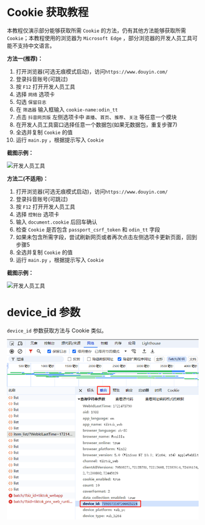 # Cookie 获取教程

本教程仅演示部分能够获取所需 `Cookie` 的方法，仍有其他方法能够获取所需 `Cookie`；本教程使用的浏览器为 `Microsoft Edge`
，部分浏览器的开发人员工具可能不支持中文语言。

**方法一\(推荐\)：**

1. 打开浏览器\(可选无痕模式启动\)，访问`https://www.douyin.com/`
2. 登录抖音账号\(可跳过\)
3. 按 `F12` 打开开发人员工具
4. 选择 `网络` 选项卡
5. 勾选 `保留日志`
6. 在 `筛选器` 输入框输入 `cookie-name:odin_tt`
7. 点击 `抖音网页版` 左侧选项卡中 `直播`、`首页`、`推荐`、`关注` 等任意一个模块
8. 在开发人员工具窗口选择任意一个数据包\(如果无数据包，重复步骤7\)
9. 全选并复制 `Cookie` 的值
10. 运行 `main.py` ，根据提示写入 `Cookie`

**截图示例：**

<img src="Cookie获取教程1.png" alt="开发人员工具">

**方法二\(不适用\)：**

1. 打开浏览器\(可选无痕模式启动\)，访问`https://www.douyin.com/`
2. 登录抖音账号\(可跳过\)
3. 按 `F12` 打开开发人员工具
4. 选择 `控制台` 选项卡
5. 输入 `document.cookie` 后回车确认
6. 检查 `Cookie` 是否包含 `passport_csrf_token` 和 `odin_tt` 字段
7. 如果未包含所需字段，尝试刷新网页或者再次点击左侧选项卡更新页面，回到步骤5
8. 全选并复制 `Cookie` 的值
9. 运行 `main.py` ，根据提示写入 `Cookie`

**截图示例：**

<img src="Cookie获取教程2.png" alt="开发人员工具">

# device_id 参数

`device_id` 参数获取方法与 Cookie 类似。

<img src="device_id获取示例图.png" alt="开发人员工具">
